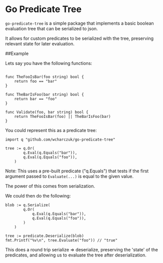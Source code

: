 Go Predicate Tree
============

`go-predicate-tree` is a simple package that implements a basic boolean evaluation tree that can be serialized to json.

It allows for custom predicates to be serialized with the tree, preserving relevant state for later evaluation.

##Example

Lets say you have the following functions:
```golang

func TheFooIsBar(foo string) bool {
    return foo == "bar"
}

func TheBarIsFoo(bar string) bool {
    return bar == "foo"
}

func Validate(foo, bar string) bool {
    return TheFooIsBar(foo) || TheBarIsFoo(bar)
}

```

You could represent this as a predicate tree:

```golang
import q "github.com/wcharczuk/go-predicate-tree"

tree := q.Or(
        q.Eval(q.Equals("bar")),
        q.Eval(q.Equals("foo")),
    )
```

Note: This uses a pre-built predicate ("q.Equals") that tests if the first argument passed to `Evaluate(...)` is equal to the given value.

The power of this comes from serialization.

We could then do the following:

```golang
blob := q.Serialize(
        q.Or(
            q.Eval(q.Equals("bar")),
            q.Eval(q.Equals("foo")),
        )
    )

tree := predicate.Deserialize(blob)
fmt.Printf("%v\n", tree.Evaluate("foo")) // "true"
```

This does a round trip serialize => deserialize, preserving the 'state' of the predicates, and allowing us to evaluate the tree after deserialization.